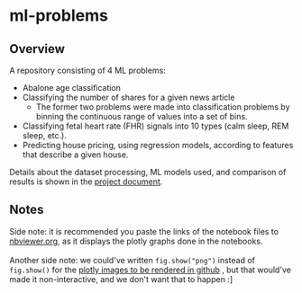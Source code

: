 # ml-problems

## Overview

A repository consisting of 4 ML problems:

- Abalone age classification
- Classifying the number of shares for a given news article
  - The former two problems were made into classification problems by binning the continuous range of values into a set of bins.
- Classifying fetal heart rate (FHR) signals into 10 types (calm sleep, REM sleep, etc.).
- Predicting house pricing, using regression models, according to features that describe a given house.

Details about the dataset processing, ML models used, and comparison of results is shown in the [project document](./Assignment%201/Group%201%20-%20ML%20Problems%20on%20Abalone%2C%20Online%20News%20Popularity%2C%20and%20Cardiotocography.pdf).

## Notes

Side note: it is recommended you paste the links of the notebook files to [nbviewer.org](https://nbviewer.org/), as it displays the plotly graphs done in the notebooks. 
<br><br>
Another side note: we could've written `fig.show("png")` instead of `fig.show()` for the [plotly images to be rendered in github](https://github.com/plotly/plotly.py/issues/931#:~:text=Jul%2017%2C%202020-,Yes%2C%20check%20out%20the%20notebook%20I%20mentioned%20above%3A%20https%3A//github.com/nicolaskruchten/plotly_img_test/blob/master/Untitled.ipynb%20you%20just%20call%20fig.show(%22png%22)%20or%20fig.show(%22svg%22),-%F0%9F%91%8D)
, but that would've made it non-interactive, and we don't want that to happen :]
